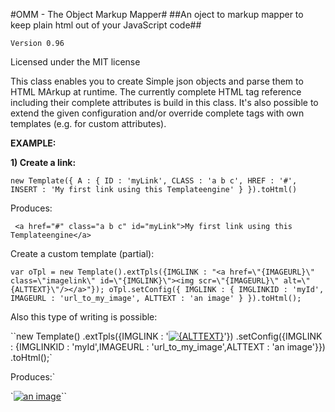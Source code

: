 #OMM - The Object Markup Mapper#
##An oject to markup mapper to keep plain html out of your JavaScript code##

``Version 0.96``

Licensed under the MIT license

This class enables you to create Simple json objects and parse them to HTML MArkup at runtime.
The currently complete HTML tag reference including their complete attributes is build in this class.
It's also possible to extend the given configuration and/or override complete tags with own templates (e.g. for custom attributes).

**EXAMPLE:**

**1) Create a link:**

``new Template({
    A : {
      ID : 'myLink',
      CLASS : 'a b c',
      HREF : '#',
      INSERT : 'My first link using this Templateengine'
   }
}).toHtml()``

Produces:

`` <a href="#" class="a b c" id="myLink">My first link using this Templateengine</a>``

Create a custom template (partial):

``var oTpl = new Template().extTpls({IMGLINK : "<a href=\"{IMAGEURL}\" class=\"imagelink\" id=\"{IMGLINK}\"><img scr=\"{IMAGEURL}\" alt=\"{ALTTEXT}\"/></a>"});
oTpl.setConfig({
  IMGLINK : {
      IMGLINKID : 'myId',
      IMAGEURL : 'url_to_my_image',
      ALTTEXT : 'an image'
  }
}).toHtml();``

Also this type of writing is possible:

``new Template()
    .extTpls({IMGLINK : '<a href="{IMAGEURL}" class="imagelink" id="{IMGLINK}"><img scr="{IMAGEURL}" alt="{ALTTEXT}"/></a>'})
    .setConfig({IMGLINK : {IMGLINKID : 'myId',IMAGEURL : 'url_to_my_image',ALTTEXT : 'an image'}})
    .toHtml();`

Produces:`

`<a href="url_to_my_image" class="imagelink"><img scr="url_to_my_image" alt="an image"/></a>``
